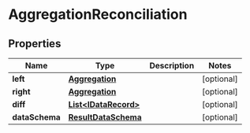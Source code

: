 

# AggregationReconciliation

## Properties

Name | Type | Description | Notes
------------ | ------------- | ------------- | -------------
**left** | [**Aggregation**](Aggregation.md) |  |  [optional]
**right** | [**Aggregation**](Aggregation.md) |  |  [optional]
**diff** | [**List&lt;IDataRecord&gt;**](IDataRecord.md) |  |  [optional]
**dataSchema** | [**ResultDataSchema**](ResultDataSchema.md) |  |  [optional]



